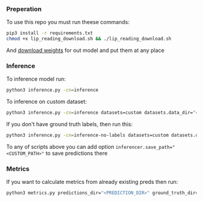 ### Preperation

To use this repo you must run theese commands:
```bash
pip3 install -r requirements.txt
chmod +x lip_reading_download.sh && ./lip_reading_download.sh
```
And [download weights](https://github.com/Anuiel/dla-hw2/releases/tag/weights) for out model and put them at any place

### Inference

To inference model run:
```bash
python3 inference.py -cn=inference
```

To inference on custom dataset:
```bash
python3 inference.py -cn=inference datasets=custom datasets.data_dir="<PATH_TO_DATA>"
```

If you don't have ground truth labels, then run this:
```bash
python3 inference.py -cn=inference-no-labels datasets=custom datasets.data_dir="<PATH_TO_DATA>"
```

To any of scripts above you can add option `inferencer.save_path="<CUSTOM_PATH>"` to save predictions there

### Metrics

If you want to calculate metrics from already existing preds then run:
```bash
python3 metrics.py predictions_dir="<PREDICTION_DIR>" ground_truth_dir="<GROUND_TRUTH_DIR>"
``` 
